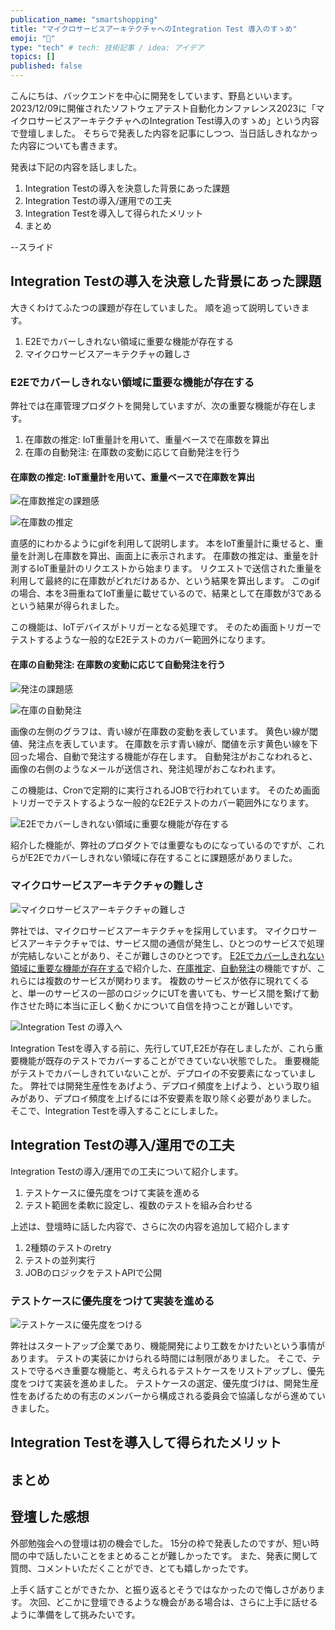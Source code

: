 ```yaml
---
publication_name: "smartshopping"
title: "マイクロサービスアーキテクチャへのIntegration Test 導入のすゝめ"
emoji: "🎤"
type: "tech" # tech: 技術記事 / idea: アイデア
topics: []
published: false
---
```


こんにちは、バックエンドを中心に開発をしています、野島といいます。
2023/12/09に開催されたソフトウェアテスト自動化カンファレンス2023に「マイクロサービスアーキテクチャへのIntegration Test導入のすゝめ」という内容で登壇しました。
そちらで発表した内容を記事にしつつ、当日話しきれなかった内容についても書きます。

発表は下記の内容を話しました。

1. Integration Testの導入を決意した背景にあった課題
1. Integration Testの導入/運用での工夫
1. Integration Testを導入して得られたメリット
1. まとめ

--スライド

## Integration Testの導入を決意した背景にあった課題

大きくわけてふたつの課題が存在していました。
順を追って説明していきます。

1. E2Eでカバーしきれない領域に重要な機能が存在する
1. マイクロサービスアーキテクチャの難しさ

### E2Eでカバーしきれない領域に重要な機能が存在する

弊社では在庫管理プロダクトを開発していますが、次の重要な機能が存在します。

1. 在庫数の推定: IoT重量計を用いて、重量ベースで在庫数を算出
1. 在庫の自動発注: 在庫数の変動に応じて自動発注を行う

#### 在庫数の推定: IoT重量計を用いて、重量ベースで在庫数を算出

![在庫数推定の課題感](/images/IT-kadai-subscription.png)

![在庫数の推定](/images/subscription-description.gif)

直感的にわかるようにgifを利用して説明します。
本をIoT重量計に乗せると、重量を計測し在庫数を算出、画面上に表示されます。 
在庫数の推定は、重量を計測するIoT重量計のリクエストから始まります。
リクエストで送信された重量を利用して最終的に在庫数がどれだけあるか、という結果を算出します。
このgifの場合、本を3冊重ねてIoT重量に載せているので、結果として在庫数が3であるという結果が得られました。

この機能は、IoTデバイスがトリガーとなる処理です。
そのため画面トリガーでテストするような一般的なE2Eテストのカバー範囲外になります。

#### 在庫の自動発注: 在庫数の変動に応じて自動発注を行う

![発注の課題感](/images/it-kadai-order.png)

![在庫の自動発注](/images/order-description.png)

画像の左側のグラフは、青い線が在庫数の変動を表しています。
黄色い線が閾値、発注点を表しています。
在庫数を示す青い線が、閾値を示す黄色い線を下回った場合、自動で発注する機能が存在します。
自動発注がおこなわれると、画像の右側のようなメールが送信され、発注処理がおこなわれます。

この機能は、Cronで定期的に実行されるJOBで行われています。
そのため画面トリガーでテストするような一般的なE2Eテストのカバー範囲外になります。

![E2Eでカバーしきれない領域に重要な機能が存在する](/images/IT-kadai-NOT-covering-e2e.png)

紹介した機能が、弊社のプロダクトでは重要なものになっているのですが、これらがE2Eでカバーしきれない領域に存在することに課題感がありました。

### マイクロサービスアーキテクチャの難しさ

![マイクロサービスアーキテクチャの難しさ](/images/IT-kadai-difficulty-of-MS.png)

弊社では、マイクロサービスアーキテクチャを採用しています。
マイクロサービスアーキテクチャでは、サービス間の通信が発生し、ひとつのサービスで処理が完結しないことがあり、そこが難しさのひとつです。
[E2Eでカバーしきれない領域に重要な機能が存在する]()で紹介した、[在庫推定]()、[自動発注]()の機能ですが、これらには複数のサービスが関わります。
複数のサービスが依存に現れてくると、単一のサービスの一部のロジックにUTを書いても、サービス間を繋げて動作させた時に本当に正しく動くかについて自信を持つことが難しいです。

![Integration Test の導入へ](/images/to-inroduce-IT.png)

Integration Testを導入する前に、先行してUT,E2Eが存在しましたが、これら重要機能が既存のテストでカバーすることができていない状態でした。
重要機能がテストでカバーしきれていないことが、デプロイの不安要素になっていました。
弊社では開発生産性をあげよう、デプロイ頻度を上げよう、という取り組みがあり、デプロイ頻度を上げるには不安要素を取り除く必要がありました。
そこで、Integration Testを導入することにしました。

## Integration Testの導入/運用での工夫

Integration Testの導入/運用での工夫について紹介します。

1. テストケースに優先度をつけて実装を進める
1. テスト範囲を柔軟に設定し、複数のテストを組み合わせる

上述は、登壇時に話した内容で、さらに次の内容を追加して紹介します

1. 2種類のテストのretry
1. テストの並列実行
1. JOBのロジックをテストAPIで公開

### テストケースに優先度をつけて実装を進める

![テストケースに優先度をつける](/images/IT-kuhu-testcase.png)

弊社はスタートアップ企業であり、機能開発により工数をかけたいという事情があります。
テストの実装にかけられる時間には制限がありました。
そこで、テストで守るべき重要な機能と、考えられるテストケースをリストアップし、優先度をつけて実装を進めました。
テストケースの選定、優先度づけは、開発生産性をあげるための有志のメンバーから構成される委員会で協議しながら進めていきました。

## Integration Testを導入して得られたメリット


## まとめ

## 登壇した感想

外部勉強会への登壇は初の機会でした。
15分の枠で発表したのですが、短い時間の中で話したいことをまとめることが難しかったです。
また、発表に関して質問、コメントいただくことができ、とても嬉しかったです。

上手く話すことができたか、と振り返るとそうではなかったので悔しさがあります。
次回、どこかに登壇できるような機会がある場合は、さらに上手に話せるように準備をして挑みたいです。
